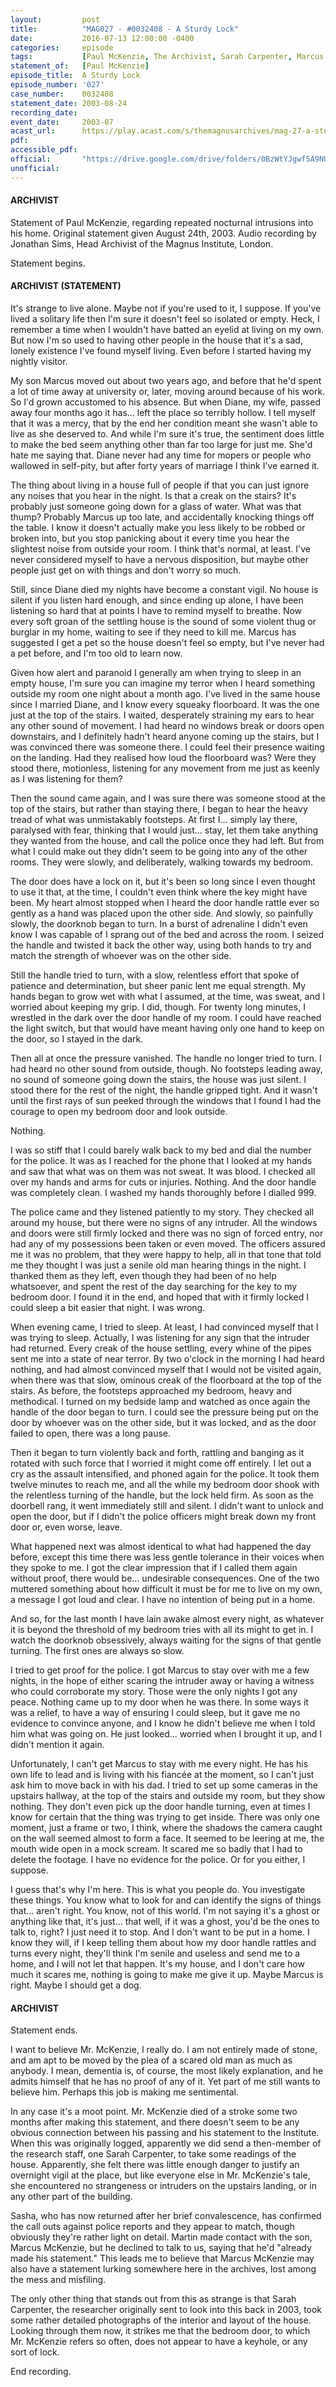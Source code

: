 ```yaml
---
layout:         post
title:          "MAG027 - #0032408 - A Sturdy Lock"
date:           2016-07-13 12:00:00 -0400
categories:     episode
tags:           [Paul McKenzie, The Archivist, Sarah Carpenter, Marcus McKenzie, Diane McKenzie, Sasha James, Martin Blackwood, McKenzie Family, Police, Stroke, Darkness, Cameras, Keys, Locks, Doors, Nyctophobia, The Dark]
statement_of:   [Paul McKenzie]
episode_title:  A Sturdy Lock
episode_number: '027'
case_number:    0032408
statement_date: 2003-08-24
recording_date: 
event_date:     2003-07
acast_url:      https://play.acast.com/s/themagnusarchives/mag-27-a-sturdy-lock
pdf:            
accessible_pdf: 
official:       "https://drive.google.com/drive/folders/0BzWtYJgwf5A9NU1Vd0pMTG9HcmM"
unofficial:     
---
```


#### ARCHIVIST

Statement of Paul McKenzie, regarding repeated nocturnal intrusions into his home. Original statement given August 24th, 2003. Audio recording by Jonathan Sims, Head Archivist of the Magnus Institute, London.

Statement begins.

#### ARCHIVIST (STATEMENT)

It's strange to live alone. Maybe not if you're used to it, I suppose. If you've lived a solitary life then I'm sure it doesn't feel so isolated or empty. Heck, I remember a time when I wouldn't have batted an eyelid at living on my own. But now I'm so used to having other people in the house that it's a sad, lonely existence I've found myself living. Even before I started having my nightly visitor.

My son Marcus moved out about two years ago, and before that he'd spent a lot of time away at university or, later, moving around because of his work. So I'd grown accustomed to his absence. But when Diane, my wife, passed away four months ago it has... left the place so terribly hollow. I tell myself that it was a mercy, that by the end her condition meant she wasn't able to live as she deserved to. And while I'm sure it's true, the sentiment does little to make the bed seem anything other than far too large for just me. She'd hate me saying that. Diane never had any time for mopers or people who wallowed in self-pity, but after forty years of marriage I think I've earned it.

The thing about living in a house full of people if that you can just ignore any noises that you hear in the night. Is that a creak on the stairs? It's probably just someone going down for a glass of water. What was that thump? Probably Marcus up too late, and accidentally knocking things off the table. I know it doesn't actually make you less likely to be robbed or broken into, but you stop panicking about it every time you hear the slightest noise from outside your room. I think that's normal, at least. I've never considered myself to have a nervous disposition, but maybe other people just get on with things and don't worry so much.

Still, since Diane died my nights have become a constant vigil. No house is silent if you listen hard enough, and since ending up alone, I have been listening so hard that at points I have to remind myself to breathe. Now every soft groan of the settling house is the sound of some violent thug or burglar in my home, waiting to see if they need to kill me. Marcus has suggested I get a pet so the house doesn't feel so empty, but I've never had a pet before, and I'm too old to learn now.

Given how alert and paranoid I generally am when trying to sleep in an empty house, I'm sure you can imagine my terror when I heard something outside my room one night about a month ago. I've lived in the same house since I married Diane, and I know every squeaky floorboard. It was the one just at the top of the stairs. I waited, desperately straining my ears to hear any other sound of movement. I had heard no windows break or doors open downstairs, and I definitely hadn't heard anyone coming up the stairs, but I was convinced there was someone there. I could feel their presence waiting on the landing. Had they realised how loud the floorboard was? Were they stood there, motionless, listening for any movement from me just as keenly as I was listening for them?

Then the sound came again, and I was sure there was someone stood at the top of the stairs, but rather than staying there, I began to hear the heavy tread of what was unmistakably footsteps. At first I... simply lay there, paralysed with fear, thinking that I would just... stay, let them take anything they wanted from the house, and call the police once they had left. But from what I could make out they didn't seem to be going into any of the other rooms. They were slowly, and deliberately, walking towards my bedroom.

The door does have a lock on it, but it's been so long since I even thought to use it that, at the time, I couldn't even think where the key might have been. My heart almost stopped when I heard the door handle rattle ever so gently as a hand was placed upon the other side. And slowly, so painfully slowly, the doorknob began to turn. In a burst of adrenaline I didn't even know I was capable of I sprang out of the bed and across the room. I seized the handle and twisted it back the other way, using both hands to try and match the strength of whoever was on the other side.

Still the handle tried to turn, with a slow, relentless effort that spoke of patience and determination, but sheer panic lent me equal strength. My hands began to grow wet with what I assumed, at the time, was sweat, and I worried about keeping my grip. I did, though. For twenty long minutes, I wrestled in the dark over the door handle of my room. I could have reached the light switch, but that would have meant having only one hand to keep on the door, so I stayed in the dark.

Then all at once the pressure vanished. The handle no longer tried to turn. I had heard no other sound from outside, though. No footsteps leading away, no sound of someone going down the stairs, the house was just silent. I stood there for the rest of the night, the handle gripped tight. And it wasn't until the first rays of sun peeked through the windows that I found I had the courage to open my bedroom door and look outside.

Nothing.

I was so stiff that I could barely walk back to my bed and dial the number for the police. It was as I reached for the phone that I looked at my hands and saw that what was on them was not sweat. It was blood. I checked all over my hands and arms for cuts or injuries. Nothing. And the door handle was completely clean. I washed my hands thoroughly before I dialled 999.

The police came and they listened patiently to my story. They checked all around my house, but there were no signs of any intruder. All the windows and doors were still firmly locked and there was no sign of forced entry, nor had any of my possessions been taken or even moved. The officers assured me it was no problem, that they were happy to help, all in that tone that told me they thought I was just a senile old man hearing things in the night. I thanked them as they left, even though they had been of no help whatsoever, and spent the rest of the day searching for the key to my bedroom door. I found it in the end, and hoped that with it firmly locked I could sleep a bit easier that night. I was wrong.

When evening came, I tried to sleep. At least, I had convinced myself that I was trying to sleep. Actually, I was listening for any sign that the intruder had returned. Every creak of the house settling, every whine of the pipes sent me into a state of near terror. By two o'clock in the morning I had heard nothing, and had almost convinced myself that I would not be visited again, when there was that slow, ominous creak of the floorboard at the top of the stairs. As before, the footsteps approached my bedroom, heavy and methodical. I turned on my bedside lamp and watched as once again the handle of the door began to turn. I could see the pressure being put on the door by whoever was on the other side, but it was locked, and as the door failed to open, there was a long pause.

Then it began to turn violently back and forth, rattling and banging as it rotated with such force that I worried it might come off entirely. I let out a cry as the assault intensified, and phoned again for the police. It took them twelve minutes to reach me, and all the while my bedroom door shook with the relentless turning of the handle, but the lock held firm. As soon as the doorbell rang, it went immediately still and silent. I didn't want to unlock and open the door, but if I didn't the police officers might break down my front door or, even worse, leave.

What happened next was almost identical to what had happened the day before, except this time there was less gentle tolerance in their voices when they spoke to me. I got the clear impression that if I called them again without proof, there would be... undesirable consequences. One of the two muttered something about how difficult it must be for me to live on my own, a message I got loud and clear. I have no intention of being put in a home.

And so, for the last month I have lain awake almost every night, as whatever it is beyond the threshold of my bedroom tries with all its might to get in. I watch the doorknob obsessively, always waiting for the signs of that gentle turning. The first ones are always so slow.

I tried to get proof for the police. I got Marcus to stay over with me a few nights, in the hope of either scaring the intruder away or having a witness who could corroborate my story. Those were the only nights I got any peace. Nothing came up to my door when he was there. In some ways it was a relief, to have a way of ensuring I could sleep, but it gave me no evidence to convince anyone, and I know he didn't believe me when I told him what was going on. He just looked... worried when I brought it up, and I didn't mention it again.

Unfortunately, I can't get Marcus to stay with me every night. He has his own life to lead and is living with his fiancée at the moment, so I can't just ask him to move back in with his dad. I tried to set up some cameras in the upstairs hallway, at the top of the stairs and outside my room, but they show nothing. They don't even pick up the door handle turning, even at times I know for certain that the thing was trying to get inside. There was only one moment, just a frame or two, I think, where the shadows the camera caught on the wall seemed almost to form a face. It seemed to be leering at me, the mouth wide open in a mock scream. It scared me so badly that I had to delete the footage. I have no evidence for the police. Or for you either, I suppose.

I guess that's why I'm here. This is what you people do. You investigate these things. You know what to look for and can identify the signs of things that... aren't right. You know, not of this world. I'm not saying it's a ghost or anything like that, it's just... that well, if it was a ghost, you'd be the ones to talk to, right? I just need it to stop. And I don't want to be put in a home. I know they will, if I keep telling them about how my door handle rattles and turns every night, they'll think I'm senile and useless and send me to a home, and I will not let that happen. It's my house, and I don't care how much it scares me, nothing is going to make me give it up. Maybe Marcus is right. Maybe I should get a dog.

#### ARCHIVIST

Statement ends.

I want to believe Mr. McKenzie, I really do. I am not entirely made of stone, and am apt to be moved by the plea of a scared old man as much as anybody. I mean, dementia is, of course, the most likely explanation, and he admits himself that he has no proof of any of it. Yet part of me still wants to believe him. Perhaps this job is making me sentimental.

In any case it's a moot point. Mr. McKenzie died of a stroke some two months after making this statement, and there doesn't seem to be any obvious connection between his passing and his statement to the Institute. When this was originally logged, apparently we did send a then-member of the research staff, one Sarah Carpenter, to take some readings of the house. Apparently, she felt there was little enough danger to justify an overnight vigil at the place, but like everyone else in Mr. McKenzie's tale, she encountered no strangeness or intruders on the upstairs landing, or in any other part of the building.

Sasha, who has now returned after her brief convalescence, has confirmed the call outs against police reports and they appear to match, though obviously they're rather light on detail. Martin made contact with the son, Marcus McKenzie, but he declined to talk to us, saying that he'd "already made his statement." This leads me to believe that Marcus McKenzie may also have a statement lurking somewhere here in the archives, lost among the mess and misfiling.

The only other thing that stands out from this as strange is that Sarah Carpenter, the researcher originally sent to look into this back in 2003, took some rather detailed photographs of the interior and layout of the house. Looking through them now, it strikes me that the bedroom door, to which Mr. McKenzie refers so often, does not appear to have a keyhole, or any sort of lock.

End recording.